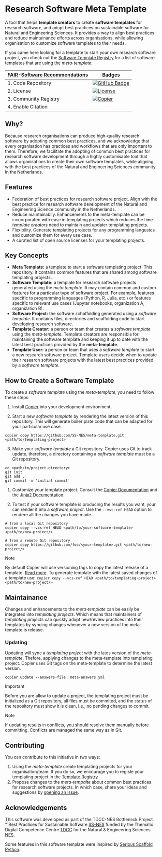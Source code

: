 # Research Software Meta Template

A tool that helps **template creators** to create **software templates** for research software, and adopt best practices on sustainable software for Natural and Engineering Sciences. It provides a way to align best practices and reduce maintainance efforts across organisations, while allowing organisation to customize software templates to their needs. 

If you came here looking for a template to start your own research software project, you check out the [Software Template Registry](REGISTRY.md) for a list of software templates that are using the *meta-template*.

| [FAIR-Software Recommendations](https://fair-software.nl) | Badges|
| ------------------------------------------------------------ | ------------------------------------------------------------ |
| 1. Code Repository | [![GitHub Badge](https://img.shields.io/github/v/release/SS-NES/meta-template?color=blue)](https://github.com/SS-NES/meta-template/releases/latest) |
| 2. License |  [![License](https://img.shields.io/badge/License-Apache_2.0-blue.svg)](https://opensource.org/licenses/Apache-2.0) |
| 3. Community Registry | [![Copier](https://img.shields.io/endpoint?url=https://raw.githubusercontent.com/copier-org/copier/master/img/badge/badge-black.json)](https://github.com/copier-org/copier)|
| 4. Enable Citation  |  |

## Why?

Because research organisations can produce high-quality research software by adopting common best practices, and we acknowledge that every organisation has practices and workflows that are only important to them. Therefore, we facilitate the adopting  of common best practices for research software development through a highly customisable tool that allows organisations to create their own software templates, while aligning with the best practices of the Natural and Engineering Sciences community in the Netherlands.

## Features

- Federation of best practices for research software project. Align with the best practice for research software development of the Natural and Engineering Science community in the Netherlands.
- Reduce maintainabily. Enhancements to the meta-template can be incoorporated with ease in templating projects which reduces the time *template creators* need to maintain and updater templating projects.
- Flexibility. Generate templating projects for any programming languates and customize them for every use case.  
- A curated list of open source licenses for your templating projects.

## Key Concepts

- **Meta Template:** a template to start a software templating project. This repository. It contains common features that are shared among software templating projects. 
- **Software Template:**  a template for research software projects generated using the *meta template*. It may contain common and custom features for a particular type of software project. For example, features specific to programming languages  (Python, R, Julia, etc.) or features specific to relevant use cases (Jupyter notebooks, organization A, organization B).
- **Software Project:** the software schaffolding generated using a *software template*. It contains files, directories and scaffolding code to start developing research software. 
- **Template Creator:** a person or team that creates a *software template* using the *meta-template*. Template creators are responsible for maintaining the software template and keeping it up to date with the latest best practices provided by the **meta-template**.
- **Template User:** a person or team that uses a *software template* to start a new  research software project. Template users decide when to update their research software projects with the latest best practices provided by a *software template*.

## How to Create a Software Template
To create a *software template* using the *meta-template*, you need to follow these steps:

1. Install [Copier](https://copier.readthedocs.io) into your development environment.

2. Start a new *software template* by rendering the latest version of this repository. This will generate boiler plate code that can be adapted for your particular use case.

```shell
copier copy https://github.com/SS-NES/meta-template.git <path/to/templating-project>
```

3. Make your *software template* a Git repository. Copier uses Git to track update, therefore, a directory containing a *software template* must be a Git repository. 

```shell
cd <path/to/project-directory>
git init
git add . 
git commit -m 'initial commit'
```

1. Customize your template project. Consult the [Copier Documentation](https://copier.readthedocs.io/en/stable/creating/) and the [Jinja2 Documentation](https://jinja.palletsprojects.com/en/stable/templates/).

2. To test if your software template is producing the results you want, your can render it into a *software project*. Use the `--vsc-ref HEAD` option to rendere all the changes you have made. 

```shell
# from a local Git repository
copier copy --vcs-ref HEAD <path/to/your-software-template> <path/to/new-project/>

# from a remote Git repository
copier copy https://github.com/foo/<your-template>.git <path/to/new-project/>
```

> [!NOTE]
> By default Copier will use versioning tags to copy the latest release of a template. [Read more](https://copier.readthedocs.io/en/stable/generating/#templates-versions). 
> To generate template with the latest saved changes of a template use: 
> ```copier copy --vcs-ref HEAD <path/to/templating-project> <path/to/new-project/>```

## Maintainance

Changes and enhancements to the *meta-template* can be easily be integrated into *templating projects*. Which means that maintainers of *templating projects* can quickly adopt new/review practices into their templates by syncing changes whenever a new version of the meta-template is release.

### Updating

Updating will sync a *templating project* with the lates version of the *meta-template*. Thefore, applying changes to the meta-template into templaring project. Copier uses Git tags on the meta-template to determine the latest version. 

```shell
copier update --answers-file .meta-answers.yml
```

> [!IMPORTANT] 
> Before you are allow to update a project, the templating project must be initialized as a Git repository, all files must be commited, and the status of the repository must show it is clean, i.e., no pending changes to commit.

> [!NOTE]
> If updating results in conflicts, you should resolve them manually before committing. Conflicts are managed the same way as in Git.

## Contributing

You can contribute to this initiative in two ways:

1. Using the *meta-template* create templating projects for your organisation/team. If you do so, we encourage you to registe your templating project in the [Template Registry](REGISTRY.md)
2. Propose changes to the *meta-tempalte* about common best practices for research software projects.  In which case, share your ideas and suggestions by [opening an issue](https://github.com/SS-NES/meta-template/issues).

## Acknowledgements

This software was developed as part of the TDCC-NES Bottleneck Project "`Best
Practices for Sustainable Software [SS-NES](https://tdcc.nl/projects/project-initiatives-nes/tdcc-nes-bottleneck-projects/best-practices-for-sustainable-software) funded by the Thematic Digital
Competence Centre [TDCC](https://tdcc.nl/) for the Natural & Engineering Sciences [NES](https://tdcc.nl/about-tddc/nes).

Some features in this software template were inspired by [Serious Scaffold Python](https://github.com/serious-scaffold/ss-python).
